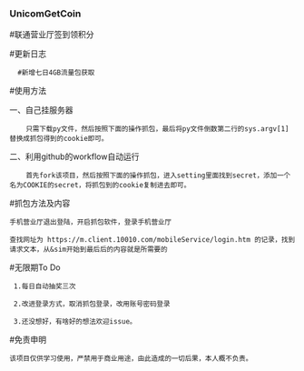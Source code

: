 ### UnicomGetCoin


#联通营业厅签到领积分


   #更新日志
   
      #新增七日4GB流量包获取


#使用方法

  一、自己挂服务器

        只需下载py文件，然后按照下面的操作抓包，最后将py文件倒数第二行的sys.argv[1]替换成抓包得到的cookie即可。
  
  二、利用github的workflow自动运行

        首先fork该项目，然后按照下面的操作抓包，进入setting里面找到secret，添加一个名为COOKIE的secret，将抓包到的cookie复制进去即可。
  
 
 #抓包方法及内容
    
    手机营业厅退出登陆，开启抓包软件，登录手机营业厅
    
    查找网址为 https://m.client.10010.com/mobileService/login.htm 的记录，找到请求文本，从&sim开始到最后后的内容就是所需要的
    
  
 #无限期To Do
 
     1.每日自动抽奖三次
     
     2.改进登录方式，取消抓包登录，改用账号密码登录
     
     3.还没想好，有啥好的想法欢迎issue。

    
  #免责申明
    
    该项目仅供学习使用，严禁用于商业用途，由此造成的一切后果，本人概不负责。
